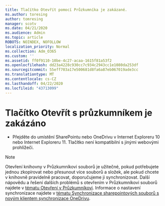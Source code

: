 ```yaml
---
title: Tlačítko Otevřít pomocí Průzkumníka je zakázané.
ms.author: toresing
author: tomresing
manager: scotv
ms.date: 04/21/2020
ms.audience: Admin
ms.topic: article
ROBOTS: NOINDEX, NOFOLLOW
localization_priority: Normal
ms.collection: Adm_O365
ms.custom: ''
ms.assetid: ff0f9110-10be-4c27-acaa-1615f81a53f2
ms.openlocfilehash: dd23a4228c930cc7c934c2943cc1e1080da253df
ms.sourcegitcommit: 55eff703a17e500681d8fa6a87eb067019ade3cc
ms.translationtype: MT
ms.contentlocale: cs-CZ
ms.lasthandoff: 04/22/2020
ms.locfileid: "43713099"
---
```

# <a name="the-open-with-explorer-button-is-disabled"></a>Tlačítko Otevřít s průzkumníkem je zakázáno

- Přejděte do umístění SharePointu nebo OneDrivu v Internet Exploreru 10 nebo Internet Exploreru 11. Tlačítko není kompatibilní s jinými webovými prohlížeči.
    
> [!NOTE]
> Otevření knihovny v Průzkumníkovi souborů je užitečné, pokud potřebujete jednou zkopírovat nebo přesunout více souborů a složek, ale pokud chcete v knihovně pravidelně pracovat, doporučujeme ji synchronizovat. Další nápovědu a řešení dalších problémů s otevřením v Průzkumníkovi souborů najdete v [tématu Otevření v Průzkumníkovi](https://go.microsoft.com/fwlink/?linkid=871665). Informace o nastavení synchronizace najdete v [tématu Synchronizace sharepointových souborů s novým klientem synchronizace OneDrivu](https://go.microsoft.com/fwlink/?linkid=871666). 
  

